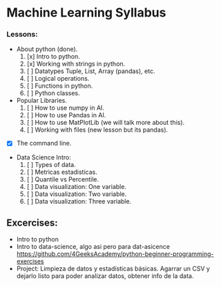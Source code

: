 # Machine Learning Syllabus

### Lessons:

- About python (done).   
   1. [x] Intro to python.  
   2. [x] Working with strings in python.
   3. [ ] Datatypes Tuple, List, Array (pandas), etc.   
   4. [ ] Logical operations.  
   5. [ ] Functions in python.  
   6. [ ] Python classes.  
- Popular Libraries.  
   1. [ ] How to use numpy in AI.  
   2. [ ] How to use Pandas in AI.  
   3. [ ] How to use MatPlotLib (we will talk more about this).  
   4. [ ] Working with files (new lesson but its pandas).  
- [x] The command line.  
- Data Science Intro:  
   1. [ ] Types of data.  
   2. [ ] Metricas estadisticas.  
   3. [ ] Quantile vs Percentile.  
   4. [ ] Data visualization: One variable.  
   5. [ ] Data visualization: Two variable.  
   6. [ ] Data visualization: Three variable.  

## Excercises:

- Intro to python
- Intro to data-science, algo asi pero para dat-asicence https://github.com/4GeeksAcademy/python-beginner-programming-exercises
- Project: Limpieza de datos y estadísticas básicas. Agarrar un CSV y dejarlo listo para poder analizar datos, obtener info de la data.
